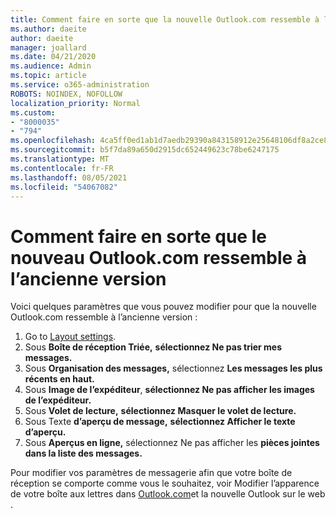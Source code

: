 ```yaml
---
title: Comment faire en sorte que la nouvelle Outlook.com ressemble à l’ancienne
ms.author: daeite
author: daeite
manager: joallard
ms.date: 04/21/2020
ms.audience: Admin
ms.topic: article
ms.service: o365-administration
ROBOTS: NOINDEX, NOFOLLOW
localization_priority: Normal
ms.custom:
- "8000035"
- "794"
ms.openlocfilehash: 4ca5ff0ed1ab1d7aedb29390a843158912e25648106df8a2ce88a0b8458d62fa
ms.sourcegitcommit: b5f7da89a650d2915dc652449623c78be6247175
ms.translationtype: MT
ms.contentlocale: fr-FR
ms.lasthandoff: 08/05/2021
ms.locfileid: "54067082"
---
```

# <a name="how-to-make-the-new-outlookcom-look-like-the-old-version"></a>Comment faire en sorte que le nouveau Outlook.com ressemble à l’ancienne version

Voici quelques paramètres que vous pouvez modifier pour que la nouvelle Outlook.com ressemble à l’ancienne version :

1. Go to [Layout settings](https://outlook.live.com/mail/options/mail/layout).
1. Sous **Boîte de réception Triée,** **sélectionnez Ne pas trier mes messages.**
1. Sous **Organisation des messages,** sélectionnez **Les messages les plus récents en haut.**
1. Sous **Image de l’expéditeur**, **sélectionnez Ne pas afficher les images de l’expéditeur.**
1. Sous **Volet de lecture,** **sélectionnez Masquer le volet de lecture.**
1. Sous Texte **d’aperçu de message,** **sélectionnez Afficher le texte d’aperçu.**
1. Sous **Aperçus en ligne,** sélectionnez Ne pas afficher les **pièces jointes dans la liste des messages.**

Pour modifier vos paramètres de messagerie afin que votre boîte de réception se comporte comme vous le souhaitez, voir Modifier l’apparence de votre boîte aux lettres dans [Outlook.com](https://support.office.com/article/b41c2ecb-f23c-42b3-b7f8-659646d5e58c?wt.mc_id=Office_Outlook_com_Alchemy)et la nouvelle Outlook sur le web .